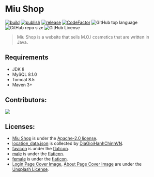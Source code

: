 # Miu Shop
[![build](https://github.com/hardingadonis/miu-shop/actions/workflows/build.yml/badge.svg)](https://github.com/hardingadonis/miu-shop/actions/workflows/build.yml)
[![publish](https://github.com/hardingadonis/miu-shop/actions/workflows/publish.yml/badge.svg)](https://github.com/hardingadonis/miu-shop/actions/workflows/publish.yml)
[![release](https://github.com/hardingadonis/miu-shop/actions/workflows/release.yml/badge.svg)](https://github.com/hardingadonis/miu-shop/actions/workflows/release.yml)
[![CodeFactor](https://www.codefactor.io/repository/github/hardingadonis/miu-shop/badge)](https://www.codefactor.io/repository/github/hardingadonis/miu-shop)
![GitHub top language](https://img.shields.io/github/languages/top/hardingadonis/miu-shop)
![GitHub repo size](https://img.shields.io/github/repo-size/hardingadonis/miu-shop)
![GitHub License](https://img.shields.io/github/license/hardingadonis/miu-shop)
> Miu Shop is a website that sells M.O.I cosmetics that are written in Java.


## Requirements
- JDK 8
- MySQL 8.1.0
- Tomcat 8.5
- Maven 3+


## Contributors:

<a href="https://github.com/hardingadonis/miu-shop/graphs/contributors">
  <img src="https://contrib.rocks/image?repo=hardingadonis/miu-shop" />
</a>


## Licenses:
- [Miu Shop](https://github.com/hardingadonis/miu-shop) is under the [Apache-2.0 license](https://github.com/hardingadonis/miu-shop/blob/main/LICENSE).
- [location_data.json](https://raw.githubusercontent.com/hardingadonis/miu-shop/main/database/location_data.json) is collected by [DiaGioiHanhChinhVN](https://github.com/kenzouno1/DiaGioiHanhChinhVN).
- [favicon](https://github.com/hardingadonis/miu-shop/blob/main/src/main/webapp/assets/images/favicon/favicon.png) is under the [flaticon](https://www.flaticon.com/free-icon/cosmetics_3194619).
- [male](https://github.com/hardingadonis/miu-shop/blob/main/src/main/webapp/assets/images/avatars/male.webp) is under the [flaticon](https://www.flaticon.com/free-icon/man_3741578).
- [female](https://github.com/hardingadonis/miu-shop/blob/main/src/main/webapp/assets/images/avatars/female.webp) is under the [flaticon](https://www.flaticon.com/free-icon/woman_3741715).
- [Login Page Cover Image](https://unsplash.com/photos/white-and-orange-plastic-bottle-7tDGb3HrITg), [About Page Cover Image](https://unsplash.com/photos/assorted-make-up-brushes-closed-up-photography-pxax5WuM7eY) are under the [Unsplash License](https://unsplash.com/license).